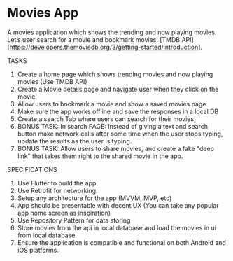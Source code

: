# Movies App 

A movies application which shows the trending and now playing movies. Let’s user search
for a movie and bookmark movies. 
[TMDB API][https://developers.themoviedb.org/3/getting-started/introduction].  

TASKS
1. Create a home page which shows trending movies and now playing movies (Use TMDB API)
2. Create a Movie details page and navigate user when they click on the movie
3. Allow users to bookmark a movie and show a saved movies page
4. Make sure the app works offline and save the responses in a local DB
5. Create a search Tab where users can search for their movies
6. BONUS TASK: In search PAGE: Instead of giving a text and search button make network calls
after some time when the user stops typing, update the results as the user is typing.
7. BONUS TASK: Allow users to share movies, and create a fake "deep link" that takes them right to
the shared movie in the app.


SPECIFICATIONS
1. Use Flutter to build the app.
2. Use Retrofit for networking.
3. Setup any architecture for the app (MVVM, MVP, etc)
4. App should be presentable with decent UX (You can take any popular app
home screen as inspiration)
5. Use Repository Pattern for data storing
6. Store movies from the api in local database and load the movies in ui from
local database.
7. Ensure the application is compatible and functional on both Android and iOS platforms.